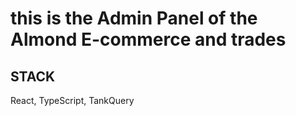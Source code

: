 # this is the Admin Panel of the Almond E-commerce and trades


## STACK
React, TypeScript, TankQuery

